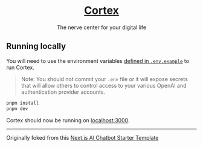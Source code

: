 <a href="https://withcortex.com">
  <h1 align="center">Cortex</h1>
</a>

<p align="center">
  The nerve center for your digital life
</p>

## Running locally

You will need to use the environment variables [defined in `.env.example`](.env.example) to run Cortex.

> Note: You should not commit your `.env` file or it will expose secrets that will allow others to control access to your various OpenAI and authentication provider accounts.

```bash
pnpm install
pnpm dev
```

Cortex should now be running on [localhost:3000](http://localhost:3000/).


---
<p>Originally foked from this <a href="https://github.com/vercel/ai-chatbot">Next.js AI Chatbot Starter Template</a></p>